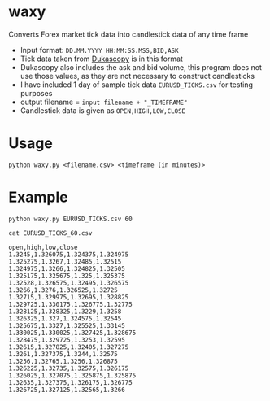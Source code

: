 # waxy
Converts Forex market tick data into candlestick data of any time frame<br>

- Input format: `DD.MM.YYYY HH:MM:SS.MSS,BID,ASK`
- Tick data taken from [Dukascopy](https://www.dukascopy.com/swiss/english/marketwatch/historical/) is in this format
- Dukascopy also includes the ask and bid volume, this program does not use those values, as they are not necessary to construct candlesticks
- I have included 1 day of sample tick data `EURUSD_TICKS.csv` for testing purposes
- output filename = `input filename + "_TIMEFRAME"`
- Candlestick data is given as `OPEN,HIGH,LOW,CLOSE`

# Usage
`python waxy.py <filename.csv> <timeframe (in minutes)>`

# Example
`python waxy.py EURUSD_TICKS.csv 60`

`cat EURUSD_TICKS_60.csv`

```
open,high,low,close
1.3245,1.326075,1.324375,1.324975
1.325275,1.3267,1.32485,1.32515
1.324975,1.3266,1.324825,1.32505
1.325175,1.325675,1.325,1.325375
1.32528,1.326575,1.32495,1.326575
1.3266,1.3276,1.326525,1.32725
1.32715,1.329975,1.32695,1.328825
1.329725,1.330175,1.326775,1.32775
1.328125,1.328325,1.3229,1.3258
1.326325,1.327,1.324575,1.32545
1.325675,1.3327,1.325525,1.33145
1.330025,1.330025,1.327425,1.328675
1.328475,1.329725,1.3253,1.32595
1.32615,1.327825,1.32405,1.327275
1.3261,1.327375,1.3244,1.32575
1.3256,1.32765,1.3256,1.326875
1.326225,1.32735,1.32575,1.326175
1.326025,1.327075,1.325875,1.325875
1.32635,1.327375,1.326175,1.326775
1.326725,1.327125,1.32565,1.3266

```
